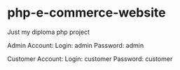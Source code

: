 # php-e-commerce-website

Just my diploma php project

Admin Account:
Login: admin
Password: admin

Customer Account:
Login: customer
Password: customer
